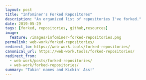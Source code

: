 ```yaml
---
layout: post
title: "Infominer's Forked Repositores"
description: "An organized list of repositories I've forked."
date: 2019-05-29
tags: [forked, repositories, github,resources]
image:
  feature: /images/infominer-forked-repositories.png
permalink: web-work/forked-repositories/
redirect_to: https://web-work.tools/forked-repositories/
canonical_url: https://web-work.tools/forked-repositories/
redirect_from:
  - web-work/posts/forked-repositories/
  - web-work/forked-repositories/
summary: "Takin' names and Kickin' Ass!"
---
```

